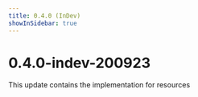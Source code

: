```yaml
---
title: 0.4.0 (InDev)
showInSidebar: true
---
```


# 0.4.0-indev-200923
This update contains the implementation for resources
